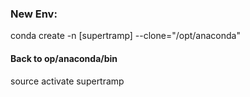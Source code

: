 ### New Env:
conda create -n [supertramp] --clone="/opt/anaconda"

#### Back to op/anaconda/bin
source activate supertramp
